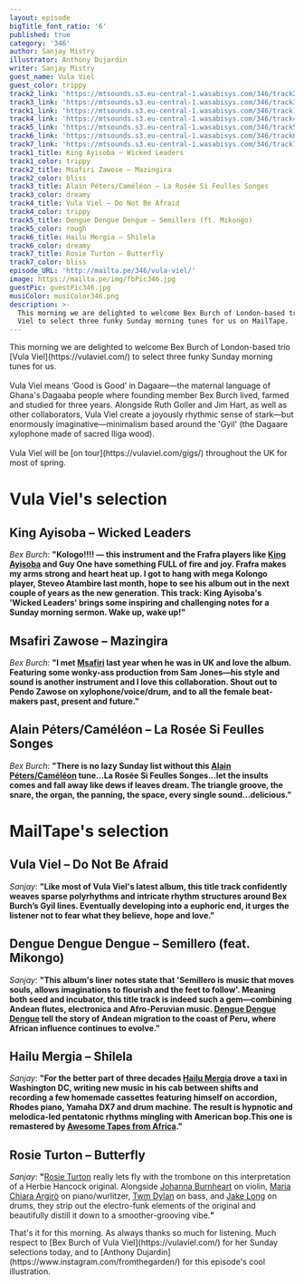 ```yaml
---
layout: episode
bigTitle_font_ratio: '6'
published: true
category: '346'
author: Sanjay Mistry
illustrator: Anthony Dujardin
writer: Sanjay Mistry
guest_name: Vula Viel
guest_color: trippy
track2_link: 'https://mtsounds.s3.eu-central-1.wasabisys.com/346/track2.mp3'
track3_link: 'https://mtsounds.s3.eu-central-1.wasabisys.com/346/track3.mp3'
track1_link: 'https://mtsounds.s3.eu-central-1.wasabisys.com/346/track1.mp3'
track4_link: 'https://mtsounds.s3.eu-central-1.wasabisys.com/346/track4.mp3'
track5_link: 'https://mtsounds.s3.eu-central-1.wasabisys.com/346/track5.mp3'
track6_link: 'https://mtsounds.s3.eu-central-1.wasabisys.com/346/track6.mp3'
track7_link: 'https://mtsounds.s3.eu-central-1.wasabisys.com/346/track7.mp3'
track1_title: King Ayisoba – Wicked Leaders
track1_color: trippy
track2_title: Msafiri Zawose – Mazingira
track2_color: bliss
track3_title: Alain Péters/Caméléon – La Rosée Si Feulles Songes
track3_color: dreamy
track4_title: Vula Viel – Do Not Be Afraid
track4_color: trippy
track5_title: Dengue Dengue Dengue – Semillero (ft. Mikongo)
track5_color: rough
track6_title: Hailu Mergia – Shilela
track6_color: dreamy
track7_title: Rosie Turton – Butterfly
track7_color: bliss
episode_URL: 'http://mailta.pe/346/vula-viel/'
image: https://mailta.pe/img/fbPic346.jpg
guestPic: guestPic346.jpg
musiColor: musiColor346.png
description: >-
  This morning we are delighted to welcome Bex Burch of London-based trio Vula
  Viel to select three funky Sunday morning tunes for us on MailTape.
---
```

<p id="introduction">This morning we are delighted to welcome Bex Burch of London-based trio [Vula Viel](https://vulaviel.com/) to select three funky Sunday morning tunes for us.
<br><br>
Vula Viel means ‘Good is Good’ in Dagaare—the maternal language of Ghana's Dagaaba people where founding member Bex Burch lived, farmed and studied for three years. Alongside Ruth Goller and Jim Hart, as well as other collaborators, Vula Viel create a joyously rhythmic sense of stark—but enormously imaginative—minimalism based around the 'Gyil' (the Dagaare xylophone made of sacred lliga wood).<br><br>
Vula Viel will be [on tour](https://vulaviel.com/gigs/) throughout the UK for most of spring.</p>


# Vula Viel's selection

## King Ayisoba – Wicked Leaders
_Bex Burch_: **"**Kologo!!!! — this instrument and the Frafra players like [King Ayisoba](https://kingayisoba.bandcamp.com/) and Guy One have something FULL of fire and joy. Frafra makes my arms strong and heart heat up. I got to hang with mega Kolongo player, Steveo Atambire last month, hope to see his album out in the next couple of years as the new generation. This track: King Ayisoba's 'Wicked Leaders' brings some inspiring and challenging notes for a Sunday morning sermon. Wake up, wake up!**"**

## Msafiri Zawose – Mazingira
_Bex Burch_: **"**I met [Msafiri](https://msafirizawose.bandcamp.com/) last year when he was in UK and love the album. Featuring some wonky-ass production from Sam Jones—his style and sound is another instrument and I love this collaboration. Shout out to Pendo Zawose on xylophone/voice/drum, and to all the female beat-makers past, present and future.**"**

## Alain Péters/Caméléon – La Rosée Si Feulles Songes
_Bex Burch_: **"**There is no lazy Sunday list without this [Alain Péters/Caméléon](https://www.wegofunk.com/Alain-Peters-Cameleon-La-Rosee-Si-Feuilles-Songes-1977-Royal_a3166.html) tune...La Rosée Si Feulles Songes...let the insults comes and fall away like dews if leaves dream. The triangle groove, the snare, the organ, the panning, the space, every single sound...delicious.**"**


# MailTape's selection

## Vula Viel – Do Not Be Afraid
_Sanjay_: **"**Like most of Vula Viel's latest album, this title track confidently weaves sparse polyrhythms and intricate rhythm structures around Bex Burch’s Gyil lines. Eventually developing into a euphoric end, it urges the listener not to fear what they believe, hope and love.**"**

## Dengue Dengue Dengue – Semillero (feat. Mikongo)
_Sanjay_: **"**This album's liner notes state that 'Semillero is music that moves souls, allows imaginations to flourish and the feet to follow'. Meaning both seed and incubator, this title track is indeed such a gem—combining Andean flutes, electronica and Afro-Peruvian music. [Dengue Dengue Dengue](https://denguedenguedengue.net/) tell the story of Andean migration to the coast of Peru, where African influence continues to evolve.**"**

## Hailu Mergia – Shilela
_Sanjay_: **"**For the better part of three decades [Hailu Mergia](https://hailumergia.bandcamp.com/) drove a taxi in Washington DC, writing new music in his cab between shifts and recording a few homemade cassettes featuring himself on accordion, Rhodes piano, Yamaha DX7 and drum machine. The result is hypnotic and melodica-led pentatonic rhythms mingling with American bop.This one is remastered by [Awesome Tapes from Africa](https://www.awesometapes.com/).**"**

## Rosie Turton – Butterfly
_Sanjay_: **"**[Rosie Turton](https://soundcloud.com/rosieturton) really lets fly with the trombone on this interpretation of a Herbie Hancock original. Alongside [Johanna Burnheart](https://www.johannaburnheart.com/) on violin, [Maria Chiara Argirò](http://mariachiaramusic.com/) on piano/wurlitzer, [Twm Dylan](https://soundcloud.com/twmdylan) on bass, and [Jake Long](https://twitter.com/jakelongdrums) on drums, they strip out the electro-funk elements of the original and beautifully distill it down to a smoother-grooving vibe.**"**


<p id="outroduction">That's it for this morning. As always thanks so much for listening. Much respect to [Bex Burch of Vula Viel](https://vulaviel.com/) for her Sunday selections today, and to [Anthony Dujardin](https://www.instagram.com/fromthegarden/) for this episode's cool illustration.</p>
